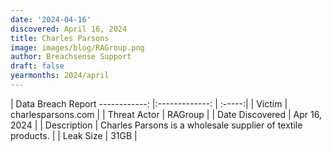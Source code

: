 ```yaml
---
date: '2024-04-16'
discovered: April 16, 2024
title: Charles Parsons
image: images/blog/RAGroup.png
author: Breachsense Support
draft: false
yearmonths: 2024/april
---
```



| Data Breach Report
------------:     |:-------------:    | :-----:|
| Victim      | charlesparsons.com      | 
| Threat Actor      | RAGroup      | 
| Date Discovered      | Apr 16, 2024      | 
| Description      | Charles Parsons is a wholesale supplier of textile products.      | 
| Leak Size      | 31GB      | 

